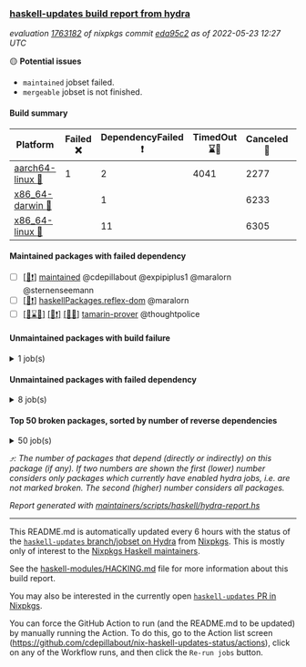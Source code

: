 ### [haskell-updates build report from hydra](https://hydra.nixos.org/jobset/nixpkgs/haskell-updates)
*evaluation [1763182](https://hydra.nixos.org/eval/1763182) of nixpkgs commit [eda95c2](https://github.com/NixOS/nixpkgs/commits/eda95c28c6b6d0cf89ad0ea50a8f7c6f796e8f07) as of 2022-05-23 12:27 UTC*

:yellow_circle: **Potential issues**
  * `maintained` jobset failed.
  * `mergeable` jobset is not finished.

#### Build summary

 | Platform | Failed :x: | DependencyFailed :heavy_exclamation_mark: | TimedOut :hourglass::no_entry_sign: | Canceled :no_entry_sign: | Unfinished :hourglass_flowing_sand: | Success :heavy_check_mark: | 
 | --- | --- | --- | --- | --- | --- | --- | 
 | [aarch64-linux :iphone:](https://hydra.nixos.org/eval/1763182?filter=.aarch64-linux) | 1 | 2 | 4041 | 2277 |  | 16 | 
 | [x86_64-darwin :apple:](https://hydra.nixos.org/eval/1763182?filter=.x86_64-darwin) |  | 1 |  | 6233 |  | 6 | 
 | [x86_64-linux :penguin:](https://hydra.nixos.org/eval/1763182?filter=.x86_64-linux) |  | 11 |  | 6305 | 1 | 24 | 
#### Maintained packages with failed dependency
- [ ] [[:penguin::heavy_exclamation_mark:]](https://hydra.nixos.org/build/177855475) [maintained](https://hydra.nixos.org/eval/1763182?filter=maintained) @cdepillabout @expipiplus1 @maralorn @sternenseemann
- [ ] [[:penguin::heavy_exclamation_mark:]](https://hydra.nixos.org/build/177855433) [haskellPackages.reflex-dom](https://hydra.nixos.org/eval/1763182?filter=haskellPackages.reflex-dom) @maralorn
- [ ] [[:iphone::hourglass::no_entry_sign:]](https://hydra.nixos.org/build/177794507) [[:apple::heavy_exclamation_mark:]](https://hydra.nixos.org/build/177804335) [[:penguin::no_entry_sign:]](https://hydra.nixos.org/build/177794781) [tamarin-prover](https://hydra.nixos.org/eval/1763182?filter=tamarin-prover) @thoughtpolice
#### Unmaintained packages with build failure
<details><summary>1 job(s) </summary>

- [ ] [[:iphone::x:]](https://hydra.nixos.org/build/177855471) [[:penguin::heavy_exclamation_mark:]](https://hydra.nixos.org/build/177855445) [haskellPackages.gnome-keyring](https://hydra.nixos.org/eval/1763182?filter=haskellPackages.gnome-keyring) 
</details>

#### Unmaintained packages with failed dependency
<details><summary>8 job(s) </summary>

- [ ] [[:iphone::heavy_check_mark:]](https://hydra.nixos.org/build/177855437) [[:penguin::heavy_exclamation_mark:]](https://hydra.nixos.org/build/177855464) [haskellPackages.gi-javascriptcore](https://hydra.nixos.org/eval/1763182?filter=haskellPackages.gi-javascriptcore)  :arrow_heading_up: 4 | 18
- [ ] [[:iphone::heavy_check_mark:]](https://hydra.nixos.org/build/177855457) [[:penguin::heavy_exclamation_mark:]](https://hydra.nixos.org/build/177855474) [haskellPackages.gi-webkit2](https://hydra.nixos.org/eval/1763182?filter=haskellPackages.gi-webkit2)  :arrow_heading_up: 2 | 14
- [ ] [[:iphone::heavy_check_mark:]](https://hydra.nixos.org/build/177855459) [[:penguin::heavy_exclamation_mark:]](https://hydra.nixos.org/build/177855454) [haskellPackages.webkit2gtk3-javascriptcore](https://hydra.nixos.org/eval/1763182?filter=haskellPackages.webkit2gtk3-javascriptcore)  :arrow_heading_up: 2 | 12
- [ ] [[:iphone::heavy_check_mark:]](https://hydra.nixos.org/build/177855463) [[:penguin::heavy_exclamation_mark:]](https://hydra.nixos.org/build/177855453) [haskellPackages.jsaddle-webkit2gtk](https://hydra.nixos.org/eval/1763182?filter=haskellPackages.jsaddle-webkit2gtk)  :arrow_heading_up: 1 | 11
- [ ] [[:iphone::heavy_exclamation_mark:]](https://hydra.nixos.org/build/177855472) [[:penguin::heavy_exclamation_mark:]](https://hydra.nixos.org/build/177855450) [haskellPackages.hbro](https://hydra.nixos.org/eval/1763182?filter=haskellPackages.hbro)  :arrow_heading_up: 1 | 1
- [ ] [[:iphone::heavy_check_mark:]](https://hydra.nixos.org/build/177855455) [[:apple::no_entry_sign:]](https://hydra.nixos.org/build/177798806) [[:penguin::heavy_exclamation_mark:]](https://hydra.nixos.org/build/177855429) [haskellPackages.gi-secret](https://hydra.nixos.org/eval/1763182?filter=haskellPackages.gi-secret) 
- [ ] [[:iphone::heavy_check_mark:]](https://hydra.nixos.org/build/177855432) [[:penguin::heavy_exclamation_mark:]](https://hydra.nixos.org/build/177855438) [haskellPackages.gi-webkit2webextension](https://hydra.nixos.org/eval/1763182?filter=haskellPackages.gi-webkit2webextension) 
- [ ] [[:iphone::heavy_exclamation_mark:]](https://hydra.nixos.org/build/177855446) [[:penguin::heavy_exclamation_mark:]](https://hydra.nixos.org/build/177855451) [haskellPackages.hbro-contrib](https://hydra.nixos.org/eval/1763182?filter=haskellPackages.hbro-contrib) 
</details>

#### Top 50 broken packages, sorted by number of reverse dependencies
<details><summary>50 job(s) </summary>

[amazonka-core](https://packdeps.haskellers.com/reverse/amazonka-core) :arrow_heading_up: 185  
[gogol-core](https://packdeps.haskellers.com/reverse/gogol-core) :arrow_heading_up: 184  
[haskell98](https://packdeps.haskellers.com/reverse/haskell98) :arrow_heading_up: 153  
[enumerator](https://packdeps.haskellers.com/reverse/enumerator) :arrow_heading_up: 56  
[util](https://packdeps.haskellers.com/reverse/util) :arrow_heading_up: 49  
[derive](https://packdeps.haskellers.com/reverse/derive) :arrow_heading_up: 48  
[amazonka](https://packdeps.haskellers.com/reverse/amazonka) :arrow_heading_up: 43  
[accelerate](https://packdeps.haskellers.com/reverse/accelerate) :arrow_heading_up: 42  
[parseargs](https://packdeps.haskellers.com/reverse/parseargs) :arrow_heading_up: 42  
[syb-with-class](https://packdeps.haskellers.com/reverse/syb-with-class) :arrow_heading_up: 42  
[MonadCatchIO-transformers](https://packdeps.haskellers.com/reverse/MonadCatchIO-transformers) :arrow_heading_up: 41  
[autodocodec](https://packdeps.haskellers.com/reverse/autodocodec) :arrow_heading_up: 33  
[data-lens](https://packdeps.haskellers.com/reverse/data-lens) :arrow_heading_up: 33  
[rank1dynamic](https://packdeps.haskellers.com/reverse/rank1dynamic) :arrow_heading_up: 33  
[distributed-static](https://packdeps.haskellers.com/reverse/distributed-static) :arrow_heading_up: 31  
[language-ecmascript](https://packdeps.haskellers.com/reverse/language-ecmascript) :arrow_heading_up: 31  
[distributed-process](https://packdeps.haskellers.com/reverse/distributed-process) :arrow_heading_up: 30  
[ip](https://packdeps.haskellers.com/reverse/ip) :arrow_heading_up: 29  
[iteratee](https://packdeps.haskellers.com/reverse/iteratee) :arrow_heading_up: 29  
[jmacro](https://packdeps.haskellers.com/reverse/jmacro) :arrow_heading_up: 29  
[validity-aeson](https://packdeps.haskellers.com/reverse/validity-aeson) :arrow_heading_up: 29  
[text-format](https://packdeps.haskellers.com/reverse/text-format) :arrow_heading_up: 28  
[autodocodec-schema](https://packdeps.haskellers.com/reverse/autodocodec-schema) :arrow_heading_up: 27  
[mmsyn3](https://packdeps.haskellers.com/reverse/mmsyn3) :arrow_heading_up: 27  
[autodocodec-yaml](https://packdeps.haskellers.com/reverse/autodocodec-yaml) :arrow_heading_up: 26  
[crypto-numbers](https://packdeps.haskellers.com/reverse/crypto-numbers) :arrow_heading_up: 26  
[either-unwrap](https://packdeps.haskellers.com/reverse/either-unwrap) :arrow_heading_up: 25  
[web-routes-th](https://packdeps.haskellers.com/reverse/web-routes-th) :arrow_heading_up: 24  
[crypto-pubkey](https://packdeps.haskellers.com/reverse/crypto-pubkey) :arrow_heading_up: 23  
[ixset-typed](https://packdeps.haskellers.com/reverse/ixset-typed) :arrow_heading_up: 23  
[sydtest](https://packdeps.haskellers.com/reverse/sydtest) :arrow_heading_up: 23  
[haskelldb](https://packdeps.haskellers.com/reverse/haskelldb) :arrow_heading_up: 22  
[wxdirect](https://packdeps.haskellers.com/reverse/wxdirect) :arrow_heading_up: 22  
[alg](https://packdeps.haskellers.com/reverse/alg) :arrow_heading_up: 21  
[amazonka-s3](https://packdeps.haskellers.com/reverse/amazonka-s3) :arrow_heading_up: 21  
[mmsyn2](https://packdeps.haskellers.com/reverse/mmsyn2) :arrow_heading_up: 21  
[userid](https://packdeps.haskellers.com/reverse/userid) :arrow_heading_up: 21  
[wxc](https://packdeps.haskellers.com/reverse/wxc) :arrow_heading_up: 21  
[biocore](https://packdeps.haskellers.com/reverse/biocore) :arrow_heading_up: 20  
[subG](https://packdeps.haskellers.com/reverse/subG) :arrow_heading_up: 20  
[wxcore](https://packdeps.haskellers.com/reverse/wxcore) :arrow_heading_up: 20  
[attoparsec-enumerator](https://packdeps.haskellers.com/reverse/attoparsec-enumerator) :arrow_heading_up: 19  
[bytestring-show](https://packdeps.haskellers.com/reverse/bytestring-show) :arrow_heading_up: 19  
[fay](https://packdeps.haskellers.com/reverse/fay) :arrow_heading_up: 19  
[harp](https://packdeps.haskellers.com/reverse/harp) :arrow_heading_up: 19  
[hsx2hs](https://packdeps.haskellers.com/reverse/hsx2hs) :arrow_heading_up: 19  
[ixset](https://packdeps.haskellers.com/reverse/ixset) :arrow_heading_up: 19  
[wx](https://packdeps.haskellers.com/reverse/wx) :arrow_heading_up: 19  
[asn1-data](https://packdeps.haskellers.com/reverse/asn1-data) :arrow_heading_up: 18  
[dbus-core](https://packdeps.haskellers.com/reverse/dbus-core) :arrow_heading_up: 18  
</details>


*:arrow_heading_up:: The number of packages that depend (directly or indirectly) on this package (if any). If two numbers are shown the first (lower) number considers only packages which currently have enabled hydra jobs, i.e. are not marked broken. The second (higher) number considers all packages.*

*Report generated with [maintainers/scripts/haskell/hydra-report.hs](https://github.com/NixOS/nixpkgs/blob/haskell-updates/maintainers/scripts/haskell/hydra-report.sh)*


----------------------------------------------------------------------

This README.md is automatically updated every 6 hours with the status of the
[`haskell-updates` branch/jobset on Hydra](https://hydra.nixos.org/jobset/nixpkgs/haskell-updates)
from [Nixpkgs](https://github.com/NixOS/nixpkgs).  This is mostly only of
interest to the [Nixpkgs Haskell maintainers](https://github.com/orgs/NixOS/teams/haskell).

See the
[haskell-modules/HACKING.md](https://github.com/NixOS/nixpkgs/blob/haskell-updates/pkgs/development/haskell-modules/HACKING.md)
file for more information about this build report.

You may also be interested in the currently open
[`haskell-updates` PR in Nixpkgs](https://github.com/nixos/nixpkgs/pulls?q=is%3Apr+is%3Aopen+head%3Ahaskell-updates).

You can force the GitHub Action to run (and the README.md to be updated) by
manually running the Action.  To do this, go to the Action list screen
(https://github.com/cdepillabout/nix-haskell-updates-status/actions),
click on any of the Workflow runs, and then click the `Re-run jobs` button.
